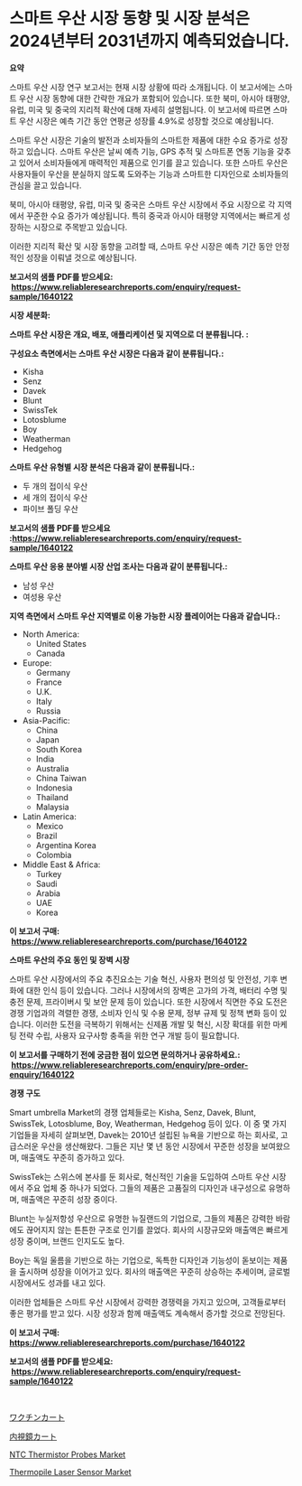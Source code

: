 <p><h1>스마트 우산 시장 동향 및 시장 분석은 2024년부터 2031년까지 예측되었습니다.</h1></p><p><strong>요약</strong></p>
<p><p>스마트 우산 시장 연구 보고서는 현재 시장 상황에 따라 소개됩니다. 이 보고서에는 스마트 우산 시장 동향에 대한 간략한 개요가 포함되어 있습니다. 또한 북미, 아시아 태평양, 유럽, 미국 및 중국의 지리적 확산에 대해 자세히 설명됩니다. 이 보고서에 따르면 스마트 우산 시장은 예측 기간 동안 연평균 성장률 4.9%로 성장할 것으로 예상됩니다.</p><p>스마트 우산 시장은 기술의 발전과 소비자들의 스마트한 제품에 대한 수요 증가로 성장하고 있습니다. 스마트 우산은 날씨 예측 기능, GPS 추적 및 스마트폰 연동 기능을 갖추고 있어서 소비자들에게 매력적인 제품으로 인기를 끌고 있습니다. 또한 스마트 우산은 사용자들이 우산을 분실하지 않도록 도와주는 기능과 스마트한 디자인으로 소비자들의 관심을 끌고 있습니다.</p><p>북미, 아시아 태평양, 유럽, 미국 및 중국은 스마트 우산 시장에서 주요 시장으로 각 지역에서 꾸준한 수요 증가가 예상됩니다. 특히 중국과 아시아 태평양 지역에서는 빠르게 성장하는 시장으로 주목받고 있습니다.</p><p>이러한 지리적 확산 및 시장 동향을 고려할 때, 스마트 우산 시장은 예측 기간 동안 안정적인 성장을 이뤄낼 것으로 예상됩니다.</p></p>
<p><strong>보고서의 샘플 PDF를 받으세요: &nbsp;<a href="https://www.reliableresearchreports.com/enquiry/request-sample/1640122">https://www.reliableresearchreports.com/enquiry/request-sample/1640122</a></strong></p>
<p><strong>시장 세분화:</strong></p>
<p><strong> 스마트 우산 시장은 개요, 배포, 애플리케이션 및 지역으로 더 분류됩니다. :</strong></p>
<p><strong>구성요소 측면에서는 스마트 우산 시장은 다음과 같이 분류됩니다.:</strong></p>
<p><ul><li>Kisha</li><li>Senz</li><li>Davek</li><li>Blunt</li><li>SwissTek</li><li>Lotosblume</li><li>Boy</li><li>Weatherman</li><li>Hedgehog</li></ul></p>
<p><strong> 스마트 우산 유형별 시장 분석은 다음과 같이 분류됩니다.:</strong></p>
<p><ul><li>두 개의 접이식 우산</li><li>세 개의 접이식 우산</li><li>파이브 폴딩 우산</li></ul></p>
<p><strong>보고서의 샘플 PDF를 받으세요 :<a href="https://www.reliableresearchreports.com/enquiry/request-sample/1640122">https://www.reliableresearchreports.com/enquiry/request-sample/1640122</a></strong></p>
<p><strong> 스마트 우산 응용 분야별 시장 산업 조사는 다음과 같이 분류됩니다.:</strong></p>
<p><ul><li>남성 우산</li><li>여성용 우산</li></ul></p>
<p><strong>지역 측면에서 스마트 우산 지역별로 이용 가능한 시장 플레이어는 다음과 같습니다.:</strong></p>
<p><ul>
    <li>
        North America:
        <ul>
            <li>United States</li>
            <li>Canada</li>
        </ul>
    </li>
    <li>
        Europe:
        <ul>
            <li>Germany</li>
            <li>France</li>
            <li>U.K.</li>
            <li>Italy</li>
            <li>Russia</li>
        </ul>
    </li>
    <li>
        Asia-Pacific:
        <ul>
            <li>China</li>
            <li>Japan</li>
            <li>South Korea</li>
            <li>India</li>
            <li>Australia</li>
            <li>China Taiwan</li>
            <li>Indonesia</li>
            <li>Thailand</li>
            <li>Malaysia</li>
        </ul>
    </li>
    <li>
        Latin America:
        <ul>
            <li>Mexico</li>
            <li>Brazil</li>
            <li>Argentina Korea</li>
            <li>Colombia</li>
        </ul>
    </li>
    <li>
        Middle East & Africa:
        <ul>
            <li>Turkey</li>
            <li>Saudi</li>
            <li>Arabia</li>
            <li>UAE</li>
            <li>Korea</li>
        </ul>
    </li>
    </ul></p>
<p><strong>이 보고서 구매: &nbsp;<a href="https://www.reliableresearchreports.com/purchase/1640122">https://www.reliableresearchreports.com/purchase/1640122</a></strong></p>
<p><strong>스마트 우산의 주요 동인 및 장벽 시장</strong></p>
<p><p>스마트 우산 시장에서의 주요 추진요소는 기술 혁신, 사용자 편의성 및 안전성, 기후 변화에 대한 인식 등이 있습니다. 그러나 시장에서의 장벽은 고가의 가격, 배터리 수명 및 충전 문제, 프라이버시 및 보안 문제 등이 있습니다. 또한 시장에서 직면한 주요 도전은 경쟁 기업과의 격렬한 경쟁, 소비자 인식 및 수용 문제, 정부 규제 및 정책 변화 등이 있습니다. 이러한 도전을 극복하기 위해서는 신제품 개발 및 혁신, 시장 확대를 위한 마케팅 전략 수립, 사용자 요구사항 충족을 위한 연구 개발 등이 필요합니다.</p></p>
<p><strong>이 보고서를 구매하기 전에 궁금한 점이 있으면 문의하거나 공유하세요.: &nbsp;<a href="https://www.reliableresearchreports.com/enquiry/pre-order-enquiry/1640122">https://www.reliableresearchreports.com/enquiry/pre-order-enquiry/1640122</a></strong></p>
<p><strong>경쟁 구도</strong></p>
<p><p>Smart umbrella Market의 경쟁 업체들로는 Kisha, Senz, Davek, Blunt, SwissTek, Lotosblume, Boy, Weatherman, Hedgehog 등이 있다. 이 중 몇 가지 기업들을 자세히 살펴보면, Davek는 2010년 설립된 뉴욕을 기반으로 하는 회사로, 고급스러운 우산을 생산해왔다. 그들은 지난 몇 년 동안 시장에서 꾸준한 성장을 보여왔으며, 매출액도 꾸준히 증가하고 있다.</p><p>SwissTek는 스위스에 본사를 둔 회사로, 혁신적인 기술을 도입하여 스마트 우산 시장에서 주요 업체 중 하나가 되었다. 그들의 제품은 고품질의 디자인과 내구성으로 유명하며, 매출액은 꾸준히 성장 중이다.</p><p>Blunt는 누실저항성 우산으로 유명한 뉴질랜드의 기업으로, 그들의 제품은 강력한 바람에도 끊어지지 않는 튼튼한 구조로 인기를 끌었다. 회사의 시장규모와 매출액은 빠르게 성장 중이며, 브랜드 인지도도 높다.</p><p>Boy는 독일 울름을 기반으로 하는 기업으로, 독특한 디자인과 기능성이 돋보이는 제품을 출시하며 성장을 이어가고 있다. 회사의 매출액은 꾸준히 상승하는 추세이며, 글로벌 시장에서도 성과를 내고 있다.</p><p>이러한 업체들은 스마트 우산 시장에서 강력한 경쟁력을 가지고 있으며, 고객들로부터 좋은 평가를 받고 있다. 시장 성장과 함께 매출액도 계속해서 증가할 것으로 전망된다.</p></p>
<p><strong>이 보고서 구매: &nbsp; <a href="https://www.reliableresearchreports.com/purchase/1640122">https://www.reliableresearchreports.com/purchase/1640122</a></strong></p>
<p><strong>보고서의 샘플 PDF를 받으세요: &nbsp;<a href="https://www.reliableresearchreports.com/enquiry/request-sample/1640122">https://www.reliableresearchreports.com/enquiry/request-sample/1640122</a></strong><strong></strong></p>
<p>&nbsp;</p>
<p><p><a href="https://github.com/vlcostes/Market-Research-Report-List-1/blob/main/476658210196.md">ワクチンカート</a></p><p><a href="https://github.com/EstaSprer20231/Market-Research-Report-List-1/blob/main/142454910197.md">内視鏡カート</a></p><p><a href="https://github.com/Alonsoolds3wq1d81czn8rbol/Market-Research-Report-List-1/blob/main/ntc-thermistor-probes-market.md">NTC Thermistor Probes Market</a></p><p><a href="https://github.com/yemakinde/Market-Research-Report-List-1/blob/main/thermopile-laser-sensor-market.md">Thermopile Laser Sensor Market</a></p></p>